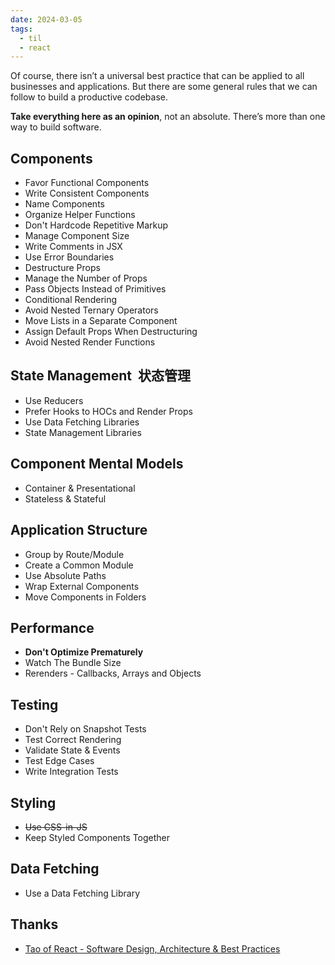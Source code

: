 ```yaml
---
date: 2024-03-05
tags:
  - til
  - react
---
```


Of course, there isn’t a universal best practice that can be applied to all businesses and applications. But there are some general rules that we can follow to build a productive codebase.

**Take everything here as an opinion**, not an absolute. There’s more than one way to build software.

## Components

- Favor Functional Components
- Write Consistent Components
- Name Components
- Organize Helper Functions
- Don't Hardcode Repetitive Markup
- Manage Component Size
- Write Comments in JSX
- Use Error Boundaries
- Destructure Props
- Manage the Number of Props
- Pass Objects Instead of Primitives
- Conditional Rendering
- Avoid Nested Ternary Operators
- Move Lists in a Separate Component
- Assign Default Props When Destructuring
- Avoid Nested Render Functions

## State Management  状态管理

- Use Reducers
- Prefer Hooks to HOCs and Render Props
- Use Data Fetching Libraries
- State Management Libraries

## Component Mental Models

- Container & Presentational
- Stateless & Stateful 

## Application Structure

- Group by Route/Module 
- Create a Common Module
- Use Absolute Paths
- Wrap External Components
- Move Components in Folders

## Performance

- **Don't Optimize Prematurely**
- Watch The Bundle Size
- Rerenders - Callbacks, Arrays and Objects

## Testing

- Don't Rely on Snapshot Tests
- Test Correct Rendering
- Validate State & Events
- Test Edge Cases
- Write Integration Tests

## Styling

- ~~Use CSS-in-JS~~
- Keep Styled Components Together

## Data Fetching

- Use a Data Fetching Library



## Thanks

- [Tao of React - Software Design, Architecture & Best Practices](https://alexkondov.com/tao-of-react/)